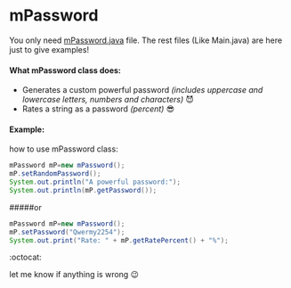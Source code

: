 # mPassword
You only need [mPassword.java](https://github.com/moslem-pc/mPassword/blob/master/src/ir/moslem_deris/mPassword.java) file. The rest files (Like Main.java) are here just to give examples!
#### What mPassword class does:
* Generates a custom powerful password _(includes uppercase and lowercase letters, numbers and characters)_ :smiling_imp:
* Rates a string as a password _(percent)_ :sunglasses:

#### Example:
how to use mPassword class:
 ```java
mPassword mP=new mPassword();
mP.setRandomPassword();
System.out.println("A powerful password:");
System.out.println(mP.getPassword());
```
#####or
 ```java
mPassword mP=new mPassword();
mP.setPassword("Qwermy2254");
System.out.print("Rate: " + mP.getRatePercent() + "%");
```
:octocat:

let me know if anything is wrong :wink:
